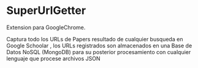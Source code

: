 # SuperUrlGetter

Extension para GoogleChrome.

Captura todo los URLs de Papers resultado de cualquier busqueda en Google Schoolar , 
los URLs registrados son almacenados en una Base de Datos NoSQL (MongoDB) para su
posterior procesamiento con cualquier lenguaje que procese archivos JSON
